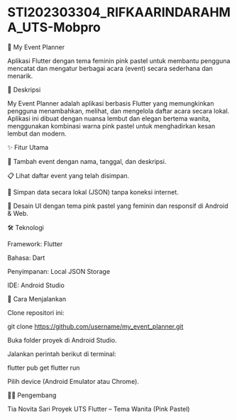 # STI202303304_RIFKAARINDARAHMA_UTS-Mobpro
🎀 My Event Planner

Aplikasi Flutter dengan tema feminin pink pastel untuk membantu pengguna mencatat dan mengatur berbagai acara (event) secara sederhana dan menarik.

🌸 Deskripsi

My Event Planner adalah aplikasi berbasis Flutter yang memungkinkan pengguna menambahkan, melihat, dan mengelola daftar acara secara lokal. Aplikasi ini dibuat dengan nuansa lembut dan elegan bertema wanita, menggunakan kombinasi warna pink pastel untuk menghadirkan kesan lembut dan modern.

✨ Fitur Utama

📝 Tambah event dengan nama, tanggal, dan deskripsi.

📋 Lihat daftar event yang telah disimpan.

💾 Simpan data secara lokal (JSON) tanpa koneksi internet.

🎨 Desain UI dengan tema pink pastel yang feminin dan responsif di Android & Web.

🛠️ Teknologi

Framework: Flutter

Bahasa: Dart

Penyimpanan: Local JSON Storage

IDE: Android Studio

🚀 Cara Menjalankan

Clone repositori ini:

git clone https://github.com/username/my_event_planner.git


Buka folder proyek di Android Studio.

Jalankan perintah berikut di terminal:

flutter pub get
flutter run


Pilih device (Android Emulator atau Chrome).

👩‍💻 Pengembang

Tia Novita Sari
Proyek UTS Flutter – Tema Wanita (Pink Pastel)
